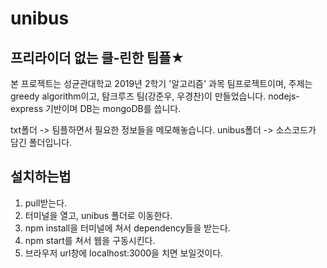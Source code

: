 unibus
======
프리라이더 없는 클-린한 팀플★
----------------------------

본 프로젝트는 성균관대학교 2019년 2학기 '알고리즘' 과목 팀프로젝트이며,
주제는 greedy algorithm이고,
탐크루즈 팀(강준우, 우경찬)이 만들었습니다.
nodejs-express 기반이며 DB는 mongoDB를 씁니다.

txt폴더 -> 팀플하면서 필요한 정보들을 메모해놓습니다.
unibus폴더 -> 소스코드가 담긴 폴더입니다.

## 설치하는법
1. pull받는다.
2. 터미널을 열고, unibus 폴더로 이동한다.
3. npm install을 터미널에 쳐서 dependency들을 받는다.
4. npm start를 쳐서 웹을 구동시킨다.
5. 브라우저 url창에 localhost:3000을 치면 보일것이다.